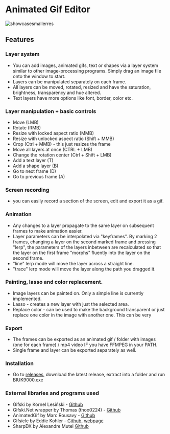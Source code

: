 # Animated Gif Editor
![showcasesmallerres](https://github.com/user-attachments/assets/a865d1fa-0dc8-43a2-a772-c50d5e5e89d5)
## Features
### Layer system
- You can add images, animated gifs, text or shapes via a layer system similar to other image-processing programs. Simply drag an image file onto the window to start.
- Layers can be manipulated separately on each frame.
- All layers can be moved, rotated, resized and have the saturation, brightness, transparency and hue altered.
- Text layers have more options like font, border, color etc.
### Layer manipulation + basic controls
- Move (LMB)
- Rotate (RMB)
- Resize with locked aspect ratio (MMB)
- Resize with unlocked aspect ratio (Shift + MMB)
- Crop (Ctrl + MMB) - this just resizes the frame
- Move all layers at once (CTRL + LMB)
- Change the rotation center (Ctrl + Shift + LMB)
- Add a text layer (T)
- Add a shape layer (B)
- Go to next frame (D)
- Go to previous frame (A)
### Screen recording
- you can easily record a section of the screen, edit and export it as a gif.
### Animation
- Any changes to a layer propagate to the same layer on subsequent frames to make animation easier.
- Layer parameters can be interpolated via "keyframes". By marking 2 frames, changing a layer on the second marked frame and pressing "lerp",
the parameters of the layers inbetween are recalculated so that the layer on the first frame "morphs" fluently into the layer on the second frame.
- "line" lerp mode will move the layer across a straight line.
- "trace" lerp mode will move the layer along the path you dragged it.
### Painting, lasso and color replacement.
- Image layers can be painted on. Only a simple line is currently implemented.
- Lasso - creates a new layer with just the selected area.
- Replace color - can be used to make the background transparent or just replace one color in the image with another one. This can be very
### Export
- The frames can be exported as an animated gif / folder with images (one for each frame) / mp4 video IF you have FFMPEG in your PATH.
- Single frame and layer can be exported separately as well.
### Installation
- Go to [releases](https://github.com/nonnameavailable/BIUK9000/releases), download the latest release, extract into a folder and run BIUK9000.exe


### External libraries and programs used
- Gifski by Kornel Lesiński - [Github](https://github.com/ImageOptim/gifski)
- Gifski.Net wrapper by Thomas (thoo0224) - [Github](https://github.com/thoo0224/Gifski.Net)
- AnimatedGif by Marc Rousavy - [Github](https://github.com/mrousavy/AnimatedGif)
- Gifsicle by Eddie Kohler - [Github](https://github.com/kohler/gifsicle), [webpage](https://www.lcdf.org/gifsicle/)
- SharpDX by Alexandre Mutel [Github](https://github.com/sharpdx/SharpDX)

